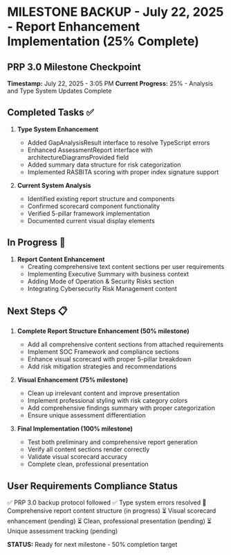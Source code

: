 # MILESTONE BACKUP - July 22, 2025 - Report Enhancement Implementation (25% Complete)

## PRP 3.0 Milestone Checkpoint
**Timestamp:** July 22, 2025 - 3:05 PM
**Current Progress:** 25% - Analysis and Type System Updates Complete

## Completed Tasks ✅
1. **Type System Enhancement**
   - Added GapAnalysisResult interface to resolve TypeScript errors
   - Enhanced AssessmentReport interface with architectureDiagramsProvided field
   - Added summary data structure for risk categorization
   - Implemented RASBITA scoring with proper index signature support

2. **Current System Analysis**
   - Identified existing report structure and components
   - Confirmed scorecard component functionality
   - Verified 5-pillar framework implementation
   - Documented current visual display elements

## In Progress 🔄
1. **Report Content Enhancement**
   - Creating comprehensive text content sections per user requirements
   - Implementing Executive Summary with business context
   - Adding Mode of Operation & Security Risks section
   - Integrating Cybersecurity Risk Management content

## Next Steps 📋
1. **Complete Report Structure Enhancement (50% milestone)**
   - Add all comprehensive content sections from attached requirements
   - Implement SOC Framework and compliance sections
   - Enhance visual scorecard with proper 5-pillar breakdown
   - Add risk mitigation strategies and recommendations

2. **Visual Enhancement (75% milestone)**
   - Clean up irrelevant content and improve presentation
   - Implement professional styling with risk category colors
   - Add comprehensive findings summary with proper categorization
   - Ensure unique assessment differentiation

3. **Final Implementation (100% milestone)**
   - Test both preliminary and comprehensive report generation
   - Verify all content sections render correctly
   - Validate visual scorecard accuracy
   - Complete clean, professional presentation

## User Requirements Compliance Status
✅ PRP 3.0 backup protocol followed
✅ Type system errors resolved
🔄 Comprehensive report content structure (in progress)
⏳ Visual scorecard enhancement (pending)
⏳ Clean, professional presentation (pending)
⏳ Unique assessment tracking (pending)

**STATUS:** Ready for next milestone - 50% completion target